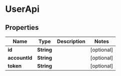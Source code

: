 
# UserApi

## Properties
Name | Type | Description | Notes
------------ | ------------- | ------------- | -------------
**id** | **String** |  |  [optional]
**accountId** | **String** |  |  [optional]
**token** | **String** |  |  [optional]



